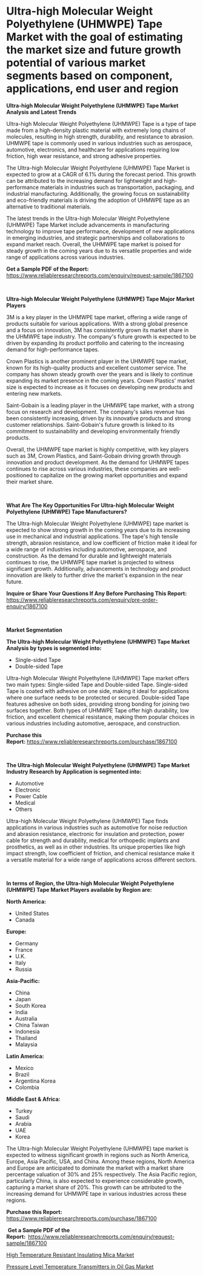 <p><h1>Ultra-high Molecular Weight Polyethylene (UHMWPE) Tape Market with the goal of estimating the market size and future growth potential of various market segments based on component, applications, end user and region</h1></p><p><strong>Ultra-high Molecular Weight Polyethylene (UHMWPE) Tape Market Analysis and Latest Trends</strong></p>
<p><p>Ultra-high Molecular Weight Polyethylene (UHMWPE) Tape is a type of tape made from a high-density plastic material with extremely long chains of molecules, resulting in high strength, durability, and resistance to abrasion. UHMWPE tape is commonly used in various industries such as aerospace, automotive, electronics, and healthcare for applications requiring low friction, high wear resistance, and strong adhesive properties.</p><p>The Ultra-high Molecular Weight Polyethylene (UHMWPE) Tape Market is expected to grow at a CAGR of 6.1% during the forecast period. This growth can be attributed to the increasing demand for lightweight and high-performance materials in industries such as transportation, packaging, and industrial manufacturing. Additionally, the growing focus on sustainability and eco-friendly materials is driving the adoption of UHMWPE tape as an alternative to traditional materials.</p><p>The latest trends in the Ultra-high Molecular Weight Polyethylene (UHMWPE) Tape Market include advancements in manufacturing technology to improve tape performance, development of new applications in emerging industries, and strategic partnerships and collaborations to expand market reach. Overall, the UHMWPE tape market is poised for steady growth in the coming years due to its versatile properties and wide range of applications across various industries.</p></p>
<p><strong>Get a Sample PDF of the Report:&nbsp;</strong> <a href="https://www.reliableresearchreports.com/enquiry/request-sample/1867100">https://www.reliableresearchreports.com/enquiry/request-sample/1867100</a></p>
<p>&nbsp;</p>
<p><strong>Ultra-high Molecular Weight Polyethylene (UHMWPE) Tape Major Market Players</strong></p>
<p><p>3M is a key player in the UHMWPE tape market, offering a wide range of products suitable for various applications. With a strong global presence and a focus on innovation, 3M has consistently grown its market share in the UHMWPE tape industry. The company's future growth is expected to be driven by expanding its product portfolio and catering to the increasing demand for high-performance tapes.</p><p>Crown Plastics is another prominent player in the UHMWPE tape market, known for its high-quality products and excellent customer service. The company has shown steady growth over the years and is likely to continue expanding its market presence in the coming years. Crown Plastics' market size is expected to increase as it focuses on developing new products and entering new markets.</p><p>Saint-Gobain is a leading player in the UHMWPE tape market, with a strong focus on research and development. The company's sales revenue has been consistently increasing, driven by its innovative products and strong customer relationships. Saint-Gobain's future growth is linked to its commitment to sustainability and developing environmentally friendly products.</p><p>Overall, the UHMWPE tape market is highly competitive, with key players such as 3M, Crown Plastics, and Saint-Gobain driving growth through innovation and product development. As the demand for UHMWPE tapes continues to rise across various industries, these companies are well-positioned to capitalize on the growing market opportunities and expand their market share.</p></p>
<p>&nbsp;</p>
<p><strong>What Are The Key Opportunities For Ultra-high Molecular Weight Polyethylene (UHMWPE) Tape Manufacturers?</strong></p>
<p><p>The Ultra-high Molecular Weight Polyethylene (UHMWPE) tape market is expected to show strong growth in the coming years due to its increasing use in mechanical and industrial applications. The tape's high tensile strength, abrasion resistance, and low coefficient of friction make it ideal for a wide range of industries including automotive, aerospace, and construction. As the demand for durable and lightweight materials continues to rise, the UHMWPE tape market is projected to witness significant growth. Additionally, advancements in technology and product innovation are likely to further drive the market's expansion in the near future.</p></p>
<p><strong>Inquire or Share Your Questions If Any Before Purchasing This Report:</strong> <a href="https://www.reliableresearchreports.com/enquiry/pre-order-enquiry/1867100">https://www.reliableresearchreports.com/enquiry/pre-order-enquiry/1867100</a></p>
<p>&nbsp;</p>
<p><strong>Market Segmentation</strong></p>
<p><strong>The Ultra-high Molecular Weight Polyethylene (UHMWPE) Tape Market Analysis by types is segmented into:</strong></p>
<p><ul><li>Single-sided Tape</li><li>Double-sided Tape</li></ul></p>
<p><p>Ultra-high Molecular Weight Polyethylene (UHMWPE) Tape market offers two main types: Single-sided Tape and Double-sided Tape. Single-sided Tape is coated with adhesive on one side, making it ideal for applications where one surface needs to be protected or secured. Double-sided Tape features adhesive on both sides, providing strong bonding for joining two surfaces together. Both types of UHMWPE Tape offer high durability, low friction, and excellent chemical resistance, making them popular choices in various industries including automotive, aerospace, and construction.</p></p>
<p><strong>Purchase this Report:&nbsp;</strong><a href="https://www.reliableresearchreports.com/purchase/1867100">https://www.reliableresearchreports.com/purchase/1867100</a></p>
<p>&nbsp;</p>
<p><strong>The Ultra-high Molecular Weight Polyethylene (UHMWPE) Tape Market Industry Research by Application is segmented into:</strong></p>
<p><ul><li>Automotive</li><li>Electronic</li><li>Power Cable</li><li>Medical</li><li>Others</li></ul></p>
<p><p>Ultra-high Molecular Weight Polyethylene (UHMWPE) Tape finds applications in various industries such as automotive for noise reduction and abrasion resistance, electronic for insulation and protection, power cable for strength and durability, medical for orthopedic implants and prosthetics, as well as in other industries. Its unique properties like high impact strength, low coefficient of friction, and chemical resistance make it a versatile material for a wide range of applications across different sectors.</p></p>
<p>&nbsp;</p>
<p><strong>In terms of Region, the Ultra-high Molecular Weight Polyethylene (UHMWPE) Tape Market Players available by Region are:</strong></p>
<p>
    <p> <strong> North America: </strong>
        <ul>
            <li>United States</li>
            <li>Canada</li>
        </ul>
        </p> 
    <p> <strong> Europe: </strong>
        <ul>
            <li>Germany</li>
            <li>France</li>
            <li>U.K.</li>
            <li>Italy</li>
            <li>Russia</li>
        </ul>
        </p> 
    <p> <strong> Asia-Pacific: </strong>
        <ul>
            <li>China</li>
            <li>Japan</li>
            <li>South Korea</li>
            <li>India</li>
            <li>Australia</li>
            <li>China Taiwan</li>
            <li>Indonesia</li>
            <li>Thailand</li>
            <li>Malaysia</li>
        </ul>
        </p> 
    <p> <strong> Latin America: </strong>
        <ul>
            <li>Mexico</li>
            <li>Brazil</li>
            <li>Argentina Korea</li>
            <li>Colombia</li>
        </ul>
        </p> 
    <p> <strong> Middle East & Africa: </strong>
        <ul>
            <li>Turkey</li>
            <li>Saudi</li>
            <li>Arabia</li>
            <li>UAE</li>
            <li>Korea</li>
        </ul>
    </p>
    </p>
<p><p>The Ultra-high Molecular Weight Polyethylene (UHMWPE) tape market is expected to witness significant growth in regions such as North America, Europe, Asia Pacific, USA, and China. Among these regions, North America and Europe are anticipated to dominate the market with a market share percentage valuation of 30% and 25% respectively. The Asia Pacific region, particularly China, is also expected to experience considerable growth, capturing a market share of 20%. This growth can be attributed to the increasing demand for UHMWPE tape in various industries across these regions.</p></p>
<p><strong>Purchase this Report: </strong><a href="https://www.reliableresearchreports.com/purchase/1867100">https://www.reliableresearchreports.com/purchase/1867100</a></p>
<p>&nbsp;<strong>Get a Sample PDF of the Report:&nbsp;&nbsp;</strong><a href="https://www.reliableresearchreports.com/enquiry/request-sample/1867100">https://www.reliableresearchreports.com/enquiry/request-sample/1867100</a></p>
<p><strong></strong></p>
<p><p><a href="https://github.com/peachesmcdowel1/Market-Research-Report-List-1/blob/main/high-temperature-resistant-insulating-mica-market.md">High Temperature Resistant Insulating Mica Market</a></p><p><a href="https://military-diascia-e68.notion.site/Pressure-Level-Temperature-Transmitters-in-Oil-Gas-Market-Analysis-and-Market-Size-Global-Industry--562fc23a13544ccd97d9170fa2d122e6">Pressure Level Temperature Transmitters in Oil Gas Market</a></p></p>
